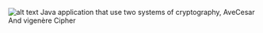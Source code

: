 ![alt text](https://en.wikipedia.org/wiki/Java_(programming_language)#/media/File:Java_programming_language_logo.svg)
Java application that use two systems of cryptography, AveCesar And vigenère Cipher
